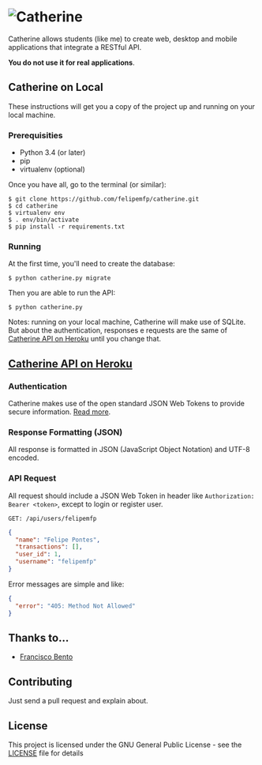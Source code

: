 # ![Catherine](https://65.media.tumblr.com/9b646cde94aea1a78ee8be7dff9b0b89/tumblr_o7pidpRyyD1vnlnoto1_1280.png)

Catherine allows students (like me) to create web, desktop and mobile applications that integrate a RESTful API.

**You do not use it for real applications**.

## Catherine on Local

These instructions will get you a copy of the project up and running on your local machine.

### Prerequisities

- Python 3.4 (or later)
- pip
- virtualenv (optional)

Once you have all, go to the terminal (or similar):

```
$ git clone https://github.com/felipemfp/catherine.git
$ cd catherine
$ virtualenv env
$ . env/bin/activate
$ pip install -r requirements.txt
```

### Running

At the first time, you'll need to create the database:

```
$ python catherine.py migrate
```

Then you are able to run the API:

```
$ python catherine.py
```

Notes: running on your local machine, Catherine will make use of SQLite. But about the authentication, responses e requests are the same of [Catherine API on Heroku](#catherine-api-on-heroku) until you change that.

## [Catherine API on Heroku](//catherine-api.herokuapp.com/)

### Authentication
Catherine makes use of the open standard JSON Web Tokens to provide secure information. [Read more](https://jwt.io/introduction/).

### Response Formatting (JSON)
All response is formatted in JSON (JavaScript Object Notation) and UTF-8 encoded.

### API Request

All request should include a JSON Web Token in header like `Authorization: Bearer <token>`, except to login or register user.

```
GET: /api/users/felipemfp
```
```json
{
  "name": "Felipe Pontes",
  "transactions": [],
  "user_id": 1,
  "username": "felipemfp"
}
```

Error messages are simple and like:

```json
{
  "error": "405: Method Not Allowed"
}
```

## Thanks to...

- [Francisco Bento](//github.com/chicobentojr)

## Contributing

Just send a pull request and explain about.

## License

This project is licensed under the GNU General Public License - see the [LICENSE](LICENSE) file for details
